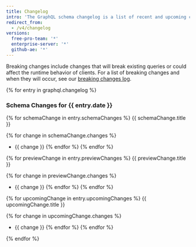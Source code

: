 ```yaml
---
title: Changelog
intro: 'The GraphQL schema changelog is a list of recent and upcoming changes to our GraphQL API schema. It includes backwards-compatible changes, schema previews, and upcoming breaking changes.'
redirect_from:
  - /v4/changelog
versions:
  free-pro-team: '*'
  enterprise-server: '*'
  github-ae: '*'
---
```


Breaking changes include changes that will break existing queries or could affect the runtime behavior of clients. For a list of breaking changes and when they will occur, see our [breaking changes log](/v4/breaking_changes).

{% for entry in graphql.changelog %}
### Schema Changes for {{ entry.date }}

{% for schemaChange in entry.schemaChanges %}
{{ schemaChange.title }}

{% for change in schemaChange.changes %}
* {{ change }}
{% endfor %}
{% endfor %}

{% for previewChange in entry.previewChanges %}
{{ previewChange.title }}

{% for change in previewChange.changes %}
* {{ change }}
{% endfor %}
{% endfor %}

{% for upcomingChange in entry.upcomingChanges %}
{{ upcomingChange.title }}

{% for change in upcomingChange.changes %}
* {{ change }}
{% endfor %}
{% endfor %}

{% endfor %}
